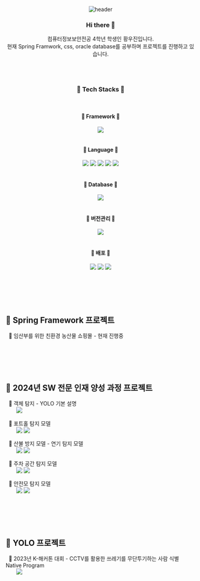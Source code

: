<!--
**HwangWooJin1028/HwangWooJin1028** is a ✨ _special_ ✨ repository because its `README.md` (this file) appears on your GitHub profile.

Here are some ideas to get you started:

- 🔭 I’m currently working on ...
- 🌱 I’m currently learning ...
- 👯 I’m looking to collaborate on ...
- 🤔 I’m looking for help with ...
- 💬 Ask me about ...
- 📫 How to reach me: ...
- 😄 Pronouns: ...
- ⚡ Fun fact: ...
-->

<div align="center">  

![header](https://capsule-render.vercel.app/api?type=Waving&color=auto&width=auto&height=300&section=header&text=HwangWooJin1028&fontSize=90&fontColor=ffffff)

  ### Hi there 👋
  컴퓨터정보보안전공 4학년 학생인 황우진입니다.<br/>현재 Spring Framwork, css, oracle database를 공부하며 프로젝트를 진행하고 있습니다. 
  <br/> <br/> <br/> <br/>

  ###  🔨 Tech Stacks 🔨
  <br/>
  
  
  ####  🔨 Framework 🔨
  <img src="https://img.shields.io/badge/Spring-6DB33F?style=for-the-badge&logo=Spring&logoColor=white"/>
  <br/><br/>
  
  
  ####  🔨 Language 🔨 
  <img src="https://img.shields.io/badge/JavaScript-F7DF1E?style=for-the-badge&logo=JavaScript&logoColor=white"/>
  <img src="https://img.shields.io/badge/HTML-E34F26?style=for-the-badge&logo=html5&logoColor=white"/>
  <img src="https://img.shields.io/badge/CSS-1572B6?style=for-the-badge&logo=css3&logoColor=white"/>
  <img src="https://img.shields.io/badge/jquery-0769AD?style=for-the-badge&logo=jquery&logoColor=white">
  <img src="https://img.shields.io/badge/JAVA-000000?style=for-the-badge&logo=openjdk&logoColor=white">
  <br/><br/>
 
  
  ####  🔨 Database 🔨 
  <img src="https://img.shields.io/badge/oracle-F80000?style=for-the-badge&logo=oracle&logoColor=white"/>
  <br/><br/>


  ####  🔨 버전관리 🔨 
  <img src="https://img.shields.io/badge/GitHub-181717?style=for-the-badge&logo=GitHub&logoColor=white"/>
  <br/><br/>


  ####  🔨 배포 🔨 
  <img src="https://img.shields.io/badge/AWS-232F3E?style=for-the-badge&logo=amazonwebservices&logoColor=white"/>
  <img src="https://img.shields.io/badge/AWS S3-569A31?style=for-the-badge&logo=amazons3&logoColor=white"/>
  <img src="https://img.shields.io/badge/amazonec2-FF9900?style=for-the-badge&logo=amazonec2&logoColor=white"/>
  <br/><br/>

</div>
<br/> <br/> <br/> <br/>

##  📃 Spring Framework 프로젝트
&nbsp;&nbsp;📌 임산부를 위한 친환경 농산물 쇼핑몰 - 현재 진행중

<br/> <br/> <br/> <br/>


##  📃 2024년 SW 전문 인재 양성 과정 프로젝트
&nbsp;&nbsp;📌 객체 탐지 - YOLO 기본 설명<br/>
&nbsp;&nbsp;&nbsp;&nbsp;&nbsp;&nbsp;&nbsp;[<img src="https://img.shields.io/badge/Colab-F7DF1E.svg?style=for-the-badge&logo=googlecolab&logoColor=#F9AB00"/>](https://github.com/HwangWooJin1028/YoloAIModel/blob/main/colab/_%EA%B0%9D%EC%B2%B4_%ED%83%90%EC%A7%80_(Object_Detection)_YOLO%EC%9D%98_%EB%AA%A8%EB%93%A0%EA%B2%83_2024.ipynb)


&nbsp;&nbsp;📌 포트홀 탐지 모델<br/>
&nbsp;&nbsp;&nbsp;&nbsp;&nbsp;&nbsp;&nbsp;[<img src="https://img.shields.io/badge/Colab-F7DF1E.svg?style=for-the-badge&logo=googlecolab&logoColor=#F9AB00"/>](https://github.com/HwangWooJin1028/YoloAIModel/blob/main/colab/potHole%ED%83%90%EC%A7%80.ipynb)
    [<img src="https://img.shields.io/badge/roboflow-5C2D91?style=for-the-badge&logo=roboflow&logoColor=white">](https://public.roboflow.com/object-detection/pothole)


&nbsp;&nbsp;📌 산불 방지 모델 - 연기 탐지 모델<br/>
&nbsp;&nbsp;&nbsp;&nbsp;&nbsp;&nbsp;&nbsp;[<img src="https://img.shields.io/badge/Colab-F7DF1E.svg?style=for-the-badge&logo=googlecolab&logoColor=#F9AB00"/>](https://github.com/HwangWooJin1028/YoloAIModel/blob/main/colab/smoke%ED%83%90%EC%A7%80%EB%AA%A8%EB%8D%B8.ipynb)
    [<img src="https://img.shields.io/badge/roboflow-5C2D91?style=for-the-badge&logo=roboflow&logoColor=white">](https://public.roboflow.com/object-detection/wildfire-smoke/)


&nbsp;&nbsp;📌 주차 공간 탐지 모델<br/>
&nbsp;&nbsp;&nbsp;&nbsp;&nbsp;&nbsp;&nbsp;[<img src="https://img.shields.io/badge/Colab-F7DF1E.svg?style=for-the-badge&logo=googlecolab&logoColor=#F9AB00"/>](https://github.com/HwangWooJin1028/YoloAIModel/blob/main/colab/PKlot%ED%83%90%EC%A7%80%EB%AA%A8%EB%8D%B8.ipynb)
    [<img src="https://img.shields.io/badge/roboflow-5C2D91?style=for-the-badge&logo=roboflow&logoColor=white">](https://public.roboflow.com/object-detection/pklot)
 

&nbsp;&nbsp;📌 안전모 탐지 모델<br/>
&nbsp;&nbsp;&nbsp;&nbsp;&nbsp;&nbsp;&nbsp;[<img src="https://img.shields.io/badge/Colab-F7DF1E.svg?style=for-the-badge&logo=googlecolab&logoColor=#F9AB00"/>](https://github.com/HwangWooJin1028/YoloAIModel/blob/main/colab/hardhat%ED%83%90%EC%A7%80%EB%AA%A8%EB%8D%B8.ipynb)
    [<img src="https://img.shields.io/badge/roboflow-5C2D91?style=for-the-badge&logo=roboflow&logoColor=white">](https://public.roboflow.com/object-detection/hard-hat-workers)

<br/> <br/> <br/> <br/>

##  📃 YOLO 프로젝트
&nbsp;&nbsp;📌 2023년 K-해커톤 대회 - CCTV를 활용한 쓰레기를 무단투기하는 사람 식별 Native Program<br/>
&nbsp;&nbsp;&nbsp;&nbsp;&nbsp;&nbsp;&nbsp;[<img src="https://img.shields.io/badge/GitHub-181717?style=for-the-badge&logo=GitHub&logoColor=white"/>](https://github.com/Dehkartes/K-Hackaton_11_Zenith.git)

<br/> <br/> <br/> <br/>
